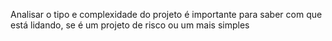 
Analisar o tipo e complexidade do projeto é importante para saber com que está lidando, se é um projeto de risco ou um mais simples